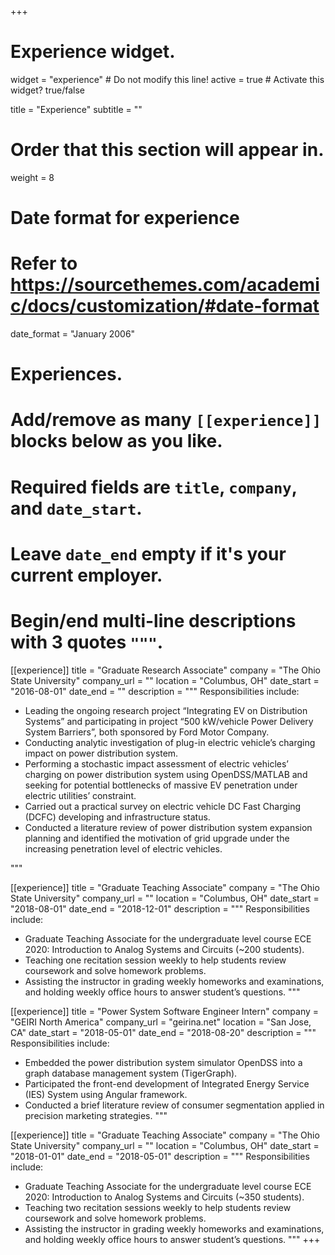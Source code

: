 +++
# Experience widget.
widget = "experience"  # Do not modify this line!
active = true  # Activate this widget? true/false

title = "Experience"
subtitle = ""

# Order that this section will appear in.
weight = 8

# Date format for experience
#   Refer to https://sourcethemes.com/academic/docs/customization/#date-format
date_format = "January 2006"

# Experiences.
#   Add/remove as many `[[experience]]` blocks below as you like.
#   Required fields are `title`, `company`, and `date_start`.
#   Leave `date_end` empty if it's your current employer.
#   Begin/end multi-line descriptions with 3 quotes `"""`.
[[experience]]
  title = "Graduate Research Associate"
  company = "The Ohio State University"
  company_url = ""
  location = "Columbus, OH"
  date_start = "2016-08-01"
  date_end = ""
  description = """
  Responsibilities include:
  
-	Leading the ongoing research project “Integrating EV on Distribution Systems” and participating in project “500 kW/vehicle Power Delivery System Barriers”, both sponsored by Ford Motor Company.
-	Conducting analytic investigation of plug-in electric vehicle’s charging impact on power distribution system.
-	Performing a stochastic impact assessment of electric vehicles’ charging on power distribution system using OpenDSS/MATLAB and seeking for potential bottlenecks of massive EV penetration under electric utilities’ constraint.
-	Carried out a practical survey on electric vehicle DC Fast Charging (DCFC) developing and infrastructure status.
-	Conducted a literature review of power distribution system expansion planning and identified the motivation of grid upgrade under the increasing penetration level of electric vehicles.

  """

[[experience]]
  title = "Graduate Teaching Associate"
  company = "The Ohio State University"
  company_url = ""
  location = "Columbus, OH"
  date_start = "2018-08-01"
  date_end = "2018-12-01"
  description = """
  Responsibilities include:
  
  - Graduate Teaching Associate for the undergraduate level course ECE 2020: Introduction to Analog Systems and Circuits (~200 students).
  - Teaching one recitation session weekly to help students review coursework and solve homework problems.
  - Assisting the instructor in grading weekly homeworks and examinations, and holding weekly office hours to answer student’s questions.
"""
  
  [[experience]]
  title = "Power System Software Engineer Intern"
  company = "GEIRI North America"
  company_url = "geirina.net"
  location = "San Jose, CA"
  date_start = "2018-05-01"
  date_end = "2018-08-20"
  description = """
  Responsibilities include:
  
- Embedded the power distribution system simulator OpenDSS into a graph database management system (TigerGraph).
- Participated the front-end development of Integrated Energy Service (IES) System using Angular framework.
- Conducted a brief literature review of consumer segmentation applied in precision marketing strategies.
  """

[[experience]]
  title = "Graduate Teaching Associate"
  company = "The Ohio State University"
  company_url = ""
  location = "Columbus, OH"
  date_start = "2018-01-01"
  date_end = "2018-05-01"
  description = """
  Responsibilities include:
  
- Graduate Teaching Associate for the undergraduate level course ECE 2020: Introduction to Analog Systems and Circuits (~350 students).
- Teaching two recitation sessions weekly to help students review coursework and solve homework problems.
- Assisting the instructor in grading weekly homeworks and examinations, and holding weekly office hours to answer student’s questions.
"""
+++
